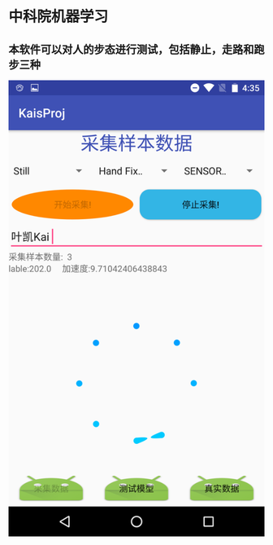 # 中科院机器学习
## 本软件可以对人的步态进行测试，包括静止，走路和跑步三种

![logo](https://github.com/VisionaryKai/SVMProj/blob/master/shots/Screenshot_20161006-163600.png)

